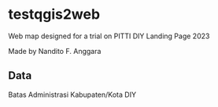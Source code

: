 # testqgis2web

Web map designed for a trial on PITTI DIY Landing Page 2023

Made by Nandito F. Anggara

## Data

Batas Administrasi Kabupaten/Kota DIY
